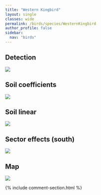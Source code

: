 ```yaml
---
title: "Western Kingbird"
layout: single
classes: wide
permalink: /birds/species/WesternKingbird
author_profile: false
sidebar:
  nav: "birds"
---
```


<h2>Detection</h2>

<a href="https://beallen.github.io/DevelopmentWebsite/assets/images/birds/WesternKingbird/det.jpg">
<img src="https://beallen.github.io/DevelopmentWebsite/assets/images/birds/WesternKingbird/det.jpg">
</a>

<h2>Soil coefficients</h2>

<a href="https://beallen.github.io/DevelopmentWebsite/assets/images/birds/WesternKingbird/soilhf.jpg">
<img src="https://beallen.github.io/DevelopmentWebsite/assets/images/birds/WesternKingbird/soilhf.jpg">
</a>

<h2>Soil linear</h2>

<a href="https://beallen.github.io/DevelopmentWebsite/assets/images/birds/WesternKingbird/lin-south.jpg">
<img src="https://beallen.github.io/DevelopmentWebsite/assets/images/birds/WesternKingbird/lin-south.jpg">
</a>

<h2>Sector effects (south)</h2>

<a href="https://beallen.github.io/DevelopmentWebsite/assets/images/birds/WesternKingbird/sector-south.jpg">
<img src="https://beallen.github.io/DevelopmentWebsite/assets/images/birds/WesternKingbird/sector-south.jpg">
</a>

<h2>Map</h2>

<a href="https://beallen.github.io/DevelopmentWebsite/assets/images/birds/WesternKingbird/map.jpg">
<img src="https://beallen.github.io/DevelopmentWebsite/assets/images/birds/WesternKingbird/map.jpg">
</a>

{% include comment-section.html %}
